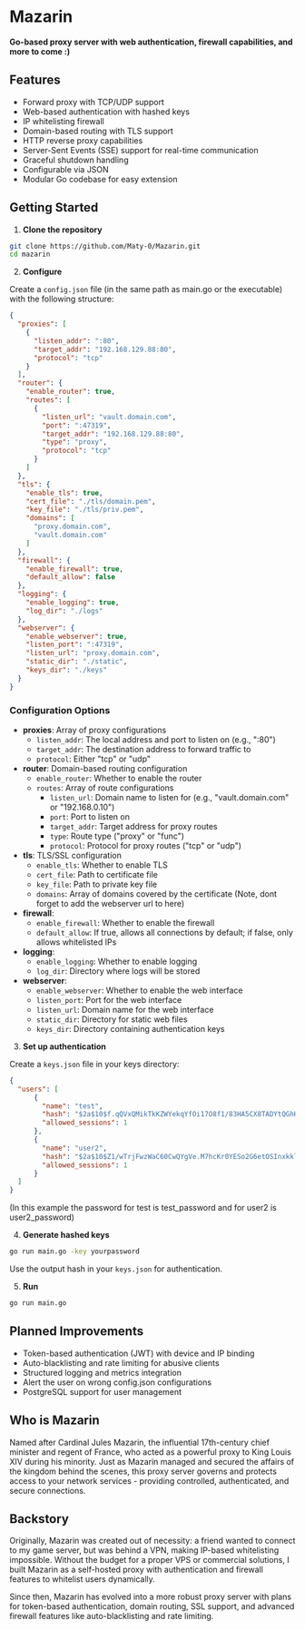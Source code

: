 # Mazarin

**Go-based proxy server with web authentication, firewall capabilities, and more to come :)**


## Features

- Forward proxy with TCP/UDP support
- Web-based authentication with hashed keys
- IP whitelisting firewall
- Domain-based routing with TLS support
- HTTP reverse proxy capabilities
- Server-Sent Events (SSE) support for real-time communication
- Graceful shutdown handling
- Configurable via JSON
- Modular Go codebase for easy extension


## Getting Started

1. **Clone the repository**
```bash
git clone https://github.com/Maty-0/Mazarin.git
cd mazarin
```

2. **Configure**

Create a `config.json` file (in the same path as main.go or the executable) with the following structure:

```json
{
  "proxies": [
    {
      "listen_addr": ":80",
      "target_addr": "192.168.129.88:80",
      "protocol": "tcp"
    }
  ],
  "router": {
    "enable_router": true,
    "routes": [
      {
        "listen_url": "vault.domain.com",
        "port": ":47319",
        "target_addr": "192.168.129.88:80",
        "type": "proxy",
        "protocol": "tcp"
      }
    ]
  },
  "tls": {
    "enable_tls": true,
    "cert_file": "./tls/domain.pem",
    "key_file": "./tls/priv.pem",
    "domains": [
      "proxy.domain.com",
      "vault.domain.com"
    ]
  },
  "firewall": {
    "enable_firewall": true,
    "default_allow": false
  },
  "logging": {
    "enable_logging": true,
    "log_dir": "./logs"
  },
  "webserver": {
    "enable_webserver": true,
    "listen_port": ":47319",
    "listen_url": "proxy.domain.com",
    "static_dir": "./static",
    "keys_dir": "./keys"
  }
}
```


### Configuration Options

- **proxies**: Array of proxy configurations
    - `listen_addr`: The local address and port to listen on (e.g., ":80")
    - `target_addr`: The destination address to forward traffic to
    - `protocol`: Either "tcp" or "udp"
- **router**: Domain-based routing configuration
    - `enable_router`: Whether to enable the router
    - `routes`: Array of route configurations
        - `listen_url`: Domain name to listen for (e.g., "vault.domain.com" or "192.168.0.10")
        - `port`: Port to listen on
        - `target_addr`: Target address for proxy routes
        - `type`: Route type ("proxy" or "func")
        - `protocol`: Protocol for proxy routes ("tcp" or "udp")
- **tls**: TLS/SSL configuration
    - `enable_tls`: Whether to enable TLS
    - `cert_file`: Path to certificate file
    - `key_file`: Path to private key file
    - `domains`: Array of domains covered by the certificate (Note, dont forget to add the webserver url to here)
- **firewall**:
    - `enable_firewall`: Whether to enable the firewall
    - `default_allow`: If true, allows all connections by default; if false, only allows whitelisted IPs
- **logging**:
    - `enable_logging`: Whether to enable logging
    - `log_dir`: Directory where logs will be stored
- **webserver**:
    - `enable_webserver`: Whether to enable the web interface
    - `listen_port`: Port for the web interface
    - `listen_url`: Domain name for the web interface
    - `static_dir`: Directory for static web files
    - `keys_dir`: Directory containing authentication keys

3. **Set up authentication**

Create a `keys.json` file in your keys directory:

```json
{
  "users": [
      {
        "name": "test",
        "hash": "$2a$10$f.qQVxQMikTkKZWYekqYfOi17O8f1/83HA5CX8TADYtQGhHmptZha",
        "allowed_sessions": 1
      },
      {
        "name": "user2",
        "hash": "$2a$10$Z1/wTrjFwzWaC60CwQYgVe.M7hcKr0YESo2G6etOSInxkklltcfIO", 
        "allowed_sessions": 1
      }
  ]
}
```
(In this example the password for test is test_password and for user2 is user2_password)

4. **Generate hashed keys**
```bash
go run main.go -key yourpassword
```

Use the output hash in your `keys.json` for authentication.

5. **Run**
```bash
go run main.go
```



## Planned Improvements

- Token-based authentication (JWT) with device and IP binding
- Auto-blacklisting and rate limiting for abusive clients
- Structured logging and metrics integration
- Alert the user on wrong config.json configurations
- PostgreSQL support for user management



## Who is Mazarin

Named after Cardinal Jules Mazarin, the influential 17th-century chief minister and regent of France, who acted as a powerful proxy to King Louis XIV during his minority. Just as Mazarin managed and secured the affairs of the kingdom behind the scenes, this proxy server governs and protects access to your network services - providing controlled, authenticated, and secure connections.



## Backstory

Originally, Mazarin was created out of necessity: a friend wanted to connect to my game server, but was behind a VPN, making IP-based whitelisting impossible. Without the budget for a proper VPS or commercial solutions, I built Mazarin as a self-hosted proxy with authentication and firewall features to whitelist users dynamically.

Since then, Mazarin has evolved into a more robust proxy server with plans for token-based authentication, domain routing, SSL support, and advanced firewall features like auto-blacklisting and rate limiting.
